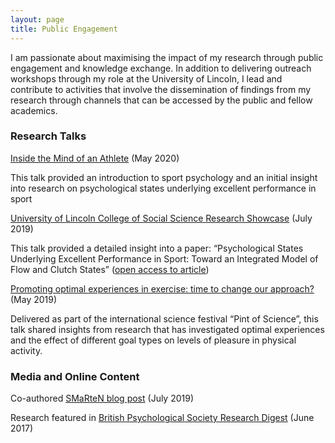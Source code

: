 ```yaml
---
layout: page
title: Public Engagement
---
```


I am passionate about maximising the impact of my research through public engagement and knowledge exchange. In addition to delivering outreach workshops through my role at the University of Lincoln, I lead and contribute to activities that involve the dissemination of findings from my research through channels that can be accessed by the public and fellow academics. 

### Research Talks
[Inside the Mind of an Athlete](https://www.youtube.com/watch?v=RUEqzqjx56Q&t=2s) (May 2020)

This talk provided an introduction to sport psychology and an initial insight into research on psychological states underlying excellent performance in sport 

[University of Lincoln College of Social Science Research Showcase](https://www.youtube.com/watch?v=y2FEZ_YS9Ko&t=3s) (July 2019)

This talk provided a detailed insight into a paper: “Psychological States Underlying Excellent Performance in Sport: Toward an Integrated Model of Flow and Clutch States” ([open access to article](https://lncn.ac/zx6))  

[Promoting optimal experiences in exercise: time to change our approach?](https://pintofscience.co.uk/event/health-of-the-future) (May 2019)

Delivered as part of the international science festival “Pint of Science”, this talk shared insights from research that has investigated optimal experiences and the effect of different goal types on levels of pleasure in physical activity. 

### Media and Online Content
Co-authored [SMaRteN blog post](https://www.smarten.org.uk/blog/mental-health-and-wellbeing-in-phd-students-call-for-collaboration) (July 2019)

Research featured in [British Psychological Society Research Digest](https://digest.bps.org.uk/2017/06/29/what-is-the-psychological-state-underlying-clutch-performance-excelling-under-pressure/) (June 2017)
